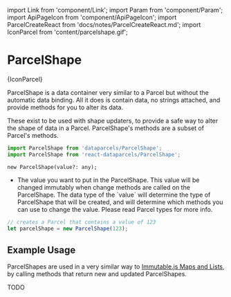 import Link from 'component/Link';
import Param from 'component/Param';
import ApiPageIcon from 'component/ApiPageIcon';
import ParcelCreateReact from 'docs/notes/ParcelCreateReact.md';
import IconParcel from 'content/parcelshape.gif';

# ParcelShape

<ApiPageIcon>{IconParcel}</ApiPageIcon>

ParcelShape is a data container very similar to a <Link to="/api/Parcel">Parcel</Link> but without the automatic data binding. All it does is contain data, no strings attached, and provide methods for you to alter its data.

These exist to be used with <Link to="/shape-updaters">shape updaters</Link>, to provide a safe way to alter the shape of data in a Parcel.
ParcelShape's methods are a subset of <Link to="/api/Parcel">Parcel</Link>'s methods.

```js
import ParcelShape from 'dataparcels/ParcelShape';
import ParcelShape from 'react-dataparcels/ParcelShape';
```

```flow
new ParcelShape(value?: any);
```

* <Param name="value" optional type="any" default="undefined" />
  The value you want to put in the ParcelShape. This value will be changed immutably when change methods are called on the ParcelShape. The data type of the `value` will determine the type of ParcelShape that will be created, and will determine which methods you can use to change the value. Please read <Link to="/parcel-types">Parcel types</Link> for more info.

```js
// creates a Parcel that contains a value of 123
let parcelShape = new ParcelShape(123);
```

## Example Usage

ParcelShapes are used in a very similar way to [Immutable.js Maps and Lists](https://facebook.github.io/immutable-js/docs/), by calling methods that return new and updated ParcelShapes.

TODO
